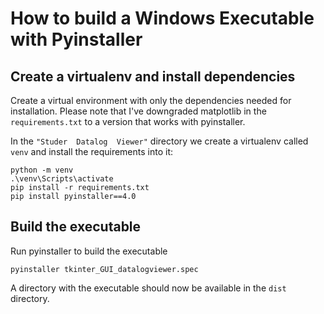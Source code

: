 # How to build a Windows Executable with Pyinstaller

## Create a virtualenv and install dependencies

Create a virtual environment with only the dependencies needed for installation. Please note that I've downgraded matplotlib in the `requirements.txt` to a version that works with pyinstaller.

In the `"Studer  Datalog  Viewer"` directory we create a virtualenv called `venv` and install the requirements into it:

    python -m venv 
    .\venv\Scripts\activate
    pip install -r requirements.txt
    pip install pyinstaller==4.0

## Build the executable

Run pyinstaller to build the executable

    pyinstaller tkinter_GUI_datalogviewer.spec 

A directory with the executable should now be available in the `dist` directory.
